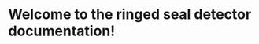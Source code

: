 Welcome to the ringed seal detector documentation!
===============================================


